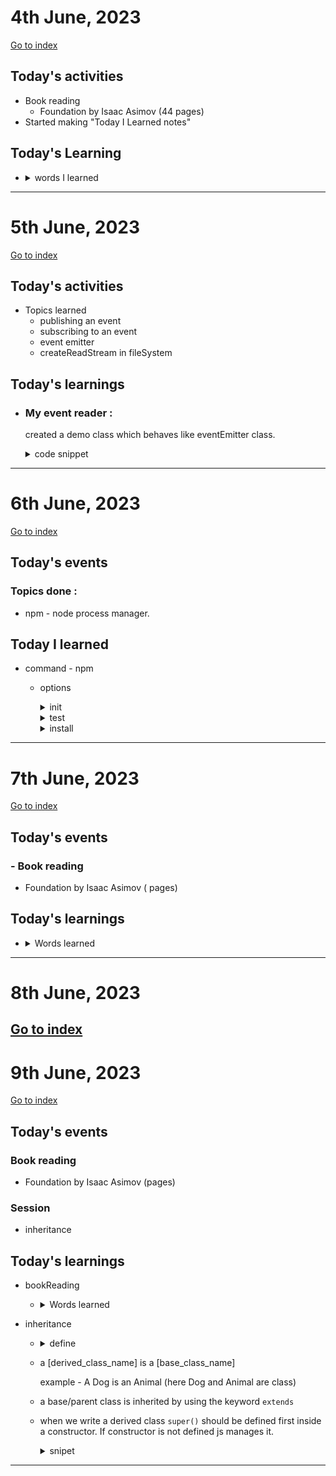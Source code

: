 # 4th June, 2023

[Go to index](index.md)

## Today's activities

- Book reading
  - Foundation by Isaac Asimov (44 pages)
- Started making "Today I Learned notes"

## Today's Learning

- <details>
  <summary> words I learned </summary>

    - shrivelled
    - trifling
    - courtiers
    - beetled 
    - chamberlains
    - morosely
    - canted
    - athwart
    - plummet
    - unregal
    - poppycock
    - peevishness
    - sardonic
    - conciliatory
    - wrangling
    - sardonically
    - blasphemous
    - queer
    - mummery 
    - peremptory
    - presentiments
    - dissident
    - vociferous
    - deputation
    - obscure 
    - crannies 
    - flummery
    - garbled
    - muffed
    - visicasters
    - impeached
    - frigid
    - reminiscently
    - sombrely
    - staggering
    - ebbing
    - pagenantry
    - herald
    - apoplexy
    - dowager
    - precarious
    - commode
    - contemptuously
    - interdict
    - blisterd
    - blazing 
    - coronet
    - buffeted
    - stricken
    - huskily
    - exultantly
    - sacrilege
    - acolyte
    - veneration
    - blasphemer
    - haggered
    - stolidly
    - spasmodically
    - prerogative
    - hitherto
    - prerogative
    - hysterically

  </details>

---

# 5th June, 2023

[Go to index](index.md)

## Today's activities

- Topics learned 
    - publishing an event
    - subscribing to an event
    - event emitter
    - createReadStream in fileSystem

## Today's learnings

- ### My event reader : 
    created a demo class which behaves like eventEmitter class.

  <details>
  <summary> code snippet </summary>

  ```js
  class StdInp {
    constructor() {
      this.events = { data: [], end: [] };
    }

    on(eventName, callback) {
      this.events[eventName].push(callback);
    }

    start() {
      process.stdin.setEncoding("utf-8");
      const intervalId = setInterval(() => {
        const data = process.stdin.read();

        if (process.stdin._readableState.ended) {
          clearInterval(intervalId);
        }

        if (data) {
          this.events.data.forEach((callback) => 
          callback(data)
          );
        }
      }, 100);
    }
  }
  const stdInp = new StdInp();
  stdInp.on("data", callback);

  setTimeout(() => {
    stdInp.on("data", callback1);
  }, 2000);

  stdInp.start();
  ```
    </details>

---

# 6th June, 2023

[Go to index](index.md)

## Today's events
### Topics done : 
- npm - node process manager.

## Today I learned
- command - npm
  - options
      <details>
      <summary>init</summary>

      ```sh
      npm init
      ```
      </details> 
      
      <details>
      <summary>test</summary>

      ```
      npm test
      ```
      </details>

      <details>
      <summary>install</summary>

      ```
      npm install --save filePath or dependency name
      ```
      </details> 
  
---
# 7th June, 2023

[Go to index](index.md)

## Today's events

### - Book reading
  - Foundation by Isaac Asimov ( pages)

## Today's learnings 

- <details>
  <summary>Words learned</summary>

    - trespassed
    - unwittingly
    - deplorable
    - wince
    - scornful
    - veneration
    - interdict
    - intoned
  </details>
---
# 8th June, 2023

[Go to index](index.md)
---
# 9th June, 2023

[Go to index](index.md)

## Today's events
### Book reading
  - Foundation by Isaac Asimov (pages)
### Session
  - inheritance

## Today's learnings
  - bookReading
      - <details>
        <summary>Words learned</summary>

        </details>

  - inheritance
      - <details>
        <summary>define</summary>

        It is a concept of a class inheriting the methods and properties of another class. When a class inherit another class, the class that inherits a class is called a derived class and the class that is being inherited is called a base class.
        </details>

    - a [derived_class_name] is a [base_class_name]
    
      example - A Dog is an Animal (here Dog and Animal are class)
    - a base/parent class is inherited by using the keyword `extends`
    - when we write a derived class `super()` should be defined first inside a constructor. If constructor is not defined js manages it.
      <details>
      <summary>snipet</summary>

      ```js
      class Dog extends Animal {
        constructor(){
          super();
          this.sound = 'bark';
        }
      }
      ```
      <details>
---
